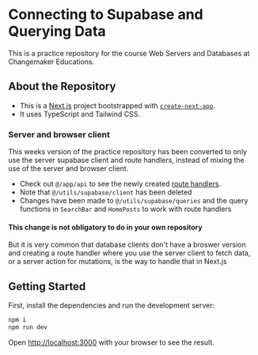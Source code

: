 # Connecting to Supabase and Querying Data

This is a practice repository for the course Web Servers and Databases at Changemaker Educations.

## About the Repository

- This is a [Next.js](https://nextjs.org) project bootstrapped with [`create-next-app`](https://nextjs.org/docs/app/api-reference/cli/create-next-app).
- It uses TypeScript and Tailwind CSS.

### Server and browser client

This weeks version of the practice repository has been converted to only use the server supabase client and route handlers, instead of mixing the use of the server and browser client.

- Check out `@/app/api` to see the newly created [route handlers](https://nextjs.org/docs/app/building-your-application/routing/route-handlers).
- Note that `@/utils/supabase/client` has been deleted
- Changes have been made to `@/utils/supabase/queries` and the query functions in `SearchBar` and `HomePosts` to work with route handlers

#### This change is not obligatory to do in your own repository

But it is very common that database clients don't have a broswer version and creating a route handler where you use the server client to fetch data, or a server action for mutations, is the way to handle that in Next.js

## Getting Started

First, install the dependencies and run the development server:

```bash
npm i
npm run dev
```

Open [http://localhost:3000](http://localhost:3000) with your browser to see the result.
